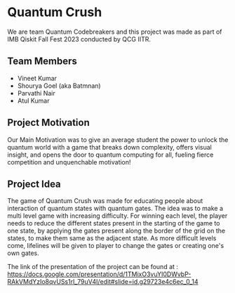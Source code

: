 # Quantum Crush #
We are team Quantum Codebreakers and this project was made as part of IMB Qiskit Fall Fest 2023 conducted by QCG IITR.

## Team Members ##
* Vineet Kumar
* Shourya Goel (aka Batmnan)
* Parvathi Nair
* Atul Kumar

## Project Motivation ##

Our Main Motivation was to give an average student the power to unlock the quantum world with a game that breaks down complexity, offers visual insight, and opens the door to quantum computing for all, fueling fierce competition and unquenchable motivation!

## Project Idea ##
The game of Quantum Crush was made for educating people about interaction of quantum states with quantum gates. The idea was to make a multi level game with increasing difficulty. For winning each level, the player needs to reduce the different states present in the starting of the game to one state, by applying the gates present along the border of the grid on the states, to make them same as the adjacent state. As more difficult levels come, lifelines will be given to player to change the gates or creating one's own gates.



The link of the presentation of the project can be found at : https://docs.google.com/presentation/d/1TMixO3vuYI0DWvbP-RAkVMdYzIo8qvUSs1rl_79uV4I/edit#slide=id.g29723e4c6ec_0_14

